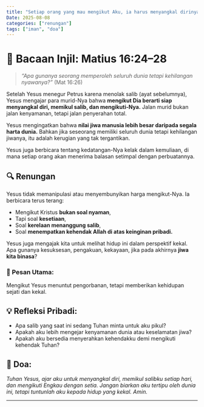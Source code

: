 ```yaml
---
title: "Setiap orang yang mau mengikut Aku, ia harus menyangkal dirinya, memikul salibnya dan mengikut Aku. "
Date: 2025-08-08
categories: ["renungan"]
tags: ["iman", "doa"]
---
```


# 📖 Bacaan Injil: Matius 16:24–28

> _“Apa gunanya seorang memperoleh seluruh dunia tetapi kehilangan nyawanya?”_ (Mat 16:26)

Setelah Yesus menegur Petrus karena menolak salib (ayat sebelumnya), Yesus mengajar para murid-Nya bahwa **mengikut Dia berarti siap menyangkal diri, memikul salib, dan mengikuti-Nya.** Jalan murid bukan jalan kenyamanan, tetapi jalan penyerahan total.

Yesus mengingatkan bahwa **nilai jiwa manusia lebih besar daripada segala harta dunia.** Bahkan jika seseorang memiliki seluruh dunia tetapi kehilangan jiwanya, itu adalah kerugian yang tak tergantikan.

Yesus juga berbicara tentang kedatangan-Nya kelak dalam kemuliaan, di mana setiap orang akan menerima balasan setimpal dengan perbuatannya.

## 🔍 Renungan

Yesus tidak memanipulasi atau menyembunyikan harga mengikut-Nya. Ia berbicara terus terang:

- Mengikut Kristus **bukan soal nyaman**,
- Tapi soal **kesetiaan**,
- Soal **kerelaan menanggung salib**,
- Soal **menempatkan kehendak Allah di atas keinginan pribadi.**

Yesus juga mengajak kita untuk melihat hidup ini dalam perspektif kekal. Apa gunanya kesuksesan, pengakuan, kekayaan, jika pada akhirnya **jiwa kita binasa**?

### 🎯 Pesan Utama:

Mengikut Yesus menuntut pengorbanan, tetapi memberikan kehidupan sejati dan kekal.

## 💡 Refleksi Pribadi:

- Apa salib yang saat ini sedang Tuhan minta untuk aku pikul?
- Apakah aku lebih mengejar kenyamanan dunia atau keselamatan jiwa?
- Apakah aku bersedia menyerahkan kehendakku demi mengikuti kehendak Tuhan?

## 🙏 Doa:

_Tuhan Yesus, ajar aku untuk menyangkal diri, memikul salibku setiap hari, dan mengikuti Engkau dengan setia. Jangan biarkan aku tertipu oleh dunia ini, tetapi tuntunlah aku kepada hidup yang kekal. Amin._

---
